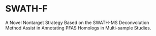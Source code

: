 # SWATH-F
A Novel Nontarget Strategy Based on the SWATH-MS Deconvolution Method Assist in Annotating PFAS Homologs in Multi-sample Studies.
